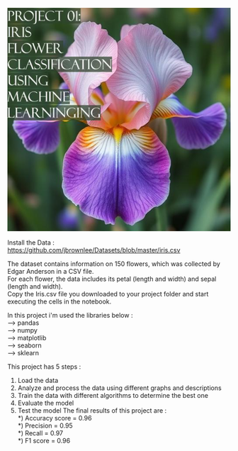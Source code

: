 ![project1](Image1.jpg)    
  
Install the Data :  
https://github.com/jbrownlee/Datasets/blob/master/iris.csv  
  
The dataset contains information on 150 flowers, which was collected by Edgar Anderson in a CSV file.  
For each flower, the data includes its petal (length and width) and sepal (length and width).  
Copy the Iris.csv file you downloaded to your project folder and start executing the cells in the notebook.  
  
In this project i'm used the libraries below :  
--> pandas  
--> numpy  
--> matplotlib  
--> seaborn  
--> sklearn  
  
This project has 5 steps :   
1) Load the data
2) Analyze and process the data using different graphs and descriptions  
3) Train the data with different algorithms to determine the best one
4) Evaluate the model
5) Test the model
The final results of this project are :  
*) Accuracy score = 0.96  
*) Precision  =  0.95  
*) Recall = 0.97  
*) F1 score = 0.96    
